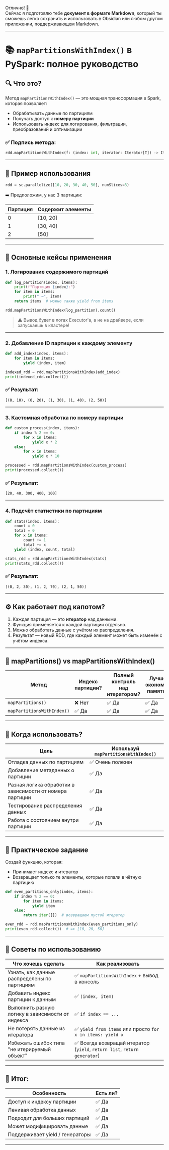 Отлично! 🎯  
Сейчас я подготовлю тебе **документ в формате Markdown**, который ты сможешь легко сохранить и использовать в Obsidian или любом другом приложении, поддерживающем Markdown.

---

# 📚 `mapPartitionsWithIndex()` в PySpark: полное руководство

## 🔍 Что это?

Метод `mapPartitionsWithIndex()` — это мощная трансформация в Spark, которая позволяет:
- Обрабатывать данные по партициям
- Получать доступ к **номеру партиции**
- Использовать индекс для логирования, фильтрации, преобразований и оптимизации

### ✅ Подпись метода:

```python
rdd.mapPartitionsWithIndex(f: (index: int, iterator: Iterator[T]) -> Iterator[U])
```

---

## 🔄 Пример использования

```python
rdd = sc.parallelize([10, 20, 30, 40, 50], numSlices=3)
```

➡️ Предположим, у нас 3 партиции:

| Партиция | Содержит элементы |
|----------|--------------------|
| 0        | [10, 20]          |
| 1        | [30, 40]          |
| 2        | [50]               |

---

## 🧠 Основные кейсы применения

### 1. **Логирование содержимого партиций**

```python
def log_partition(index, items):
    print(f"Партиция {index}:")
    for item in items:
        print(" →", item)
    return items  # можно также yield from items

rdd.mapPartitionsWithIndex(log_partition).count()
```

> ⚠️ Вывод будет в логах Executor'а, а не на драйвере, если запускаешь в кластере!

---

### 2. **Добавление ID партиции к каждому элементу**

```python
def add_index(index, items):
    for item in items:
        yield (index, item)

indexed_rdd = rdd.mapPartitionsWithIndex(add_index)
print(indexed_rdd.collect())
```

### ✅ Результат:
```
[(0, 10), (0, 20), (1, 30), (1, 40), (2, 50)]
```

---

### 3. **Кастомная обработка по номеру партиции**

```python
def custom_process(index, items):
    if index % 2 == 0:
        for x in items:
            yield x * 2
    else:
        for x in items:
            yield x * 10

processed = rdd.mapPartitionsWithIndex(custom_process)
print(processed.collect())
```

### ✅ Результат:
```
[20, 40, 300, 400, 100]
```

---

### 4. **Подсчёт статистики по партициям**

```python
def stats(index, items):
    count = 0
    total = 0
    for x in items:
        count += 1
        total += x
    yield (index, count, total)

stats_rdd = rdd.mapPartitionsWithIndex(stats)
print(stats_rdd.collect())
```

### ✅ Результат:
```
[(0, 2, 30), (1, 2, 70), (2, 1, 50)]
```

---

## ⚙️ Как работает под капотом?

1. Каждая партиция — это **итератор** над данными.
2. Функция применяется к каждой партиции отдельно.
3. Можно обработать данные с учётом их распределения.
4. Результат — новый RDD, где каждый элемент может быть изменён с учётом индекса.

---

## 📘 mapPartitions() vs mapPartitionsWithIndex()

| Метод | Индекс партиции? | Полный контроль над итератором? | Лучше экономит память? |
|-------|------------------|-------------------------------|-------------------------|
| `mapPartitions()` | ❌ Нет | ✅ Да | ✅ Да |
| `mapPartitionsWithIndex()` | ✅ Да | ✅ Да | ✅ Да |

---

## 🎯 Когда использовать?

| Цель | Используй `mapPartitionsWithIndex()` |
|------|------------------------------------|
| Отладка данных по партициям | ✅ Очень полезен |
| Добавление метаданных о партиции | ✅ Да |
| Разная логика обработки в зависимости от номера партиции | ✅ Да |
| Тестирование распределения данных | ✅ Да |
| Работа с состоянием внутри партиции | ✅ Да |

---

## 🧪 Практическое задание

Создай функцию, которая:
- Принимает индекс и итератор
- Возвращает только те элементы, которые попали в чётную партицию

```python
def even_partitions_only(index, items):
    if index % 2 == 0:
        for item in items:
            yield item
    else:
        return iter([])  # возвращаем пустой итератор

even_rdd = rdd.mapPartitionsWithIndex(even_partitions_only)
print(even_rdd.collect())  # => [10, 20, 50]
```

---

## 📝 Советы по использованию

| Что хочешь сделать | Как реализовать |
|--------------------|------------------|
| Узнать, как данные распределены по партициям | ✅ `mapPartitionsWithIndex` + вывод в консоль |
| Добавить индекс партиции к данным | ✅ `(index, item)` |
| Выполнить разную логику в зависимости от индекса | ✅ `if index == ...` |
| Не потерять данные из итератора | ✅ `yield from items` или просто `for x in items: yield x` |
| Избежать ошибок типа "не итерируемый объект" | ✅ Всегда возвращай итератор (`yield`, `return list`, `return generator`) |

---

## 🎯 Итог:

| Особенность | Есть ли? |
|-------------|-----------|
| Доступ к индексу партиции | ✅ Да |
| Ленивая обработка данных | ✅ Да |
| Подходит для больших партиций | ✅ Да |
| Может модифицировать данные | ✅ Да |
| Поддерживает yield / генераторы | ✅ Да |

---
